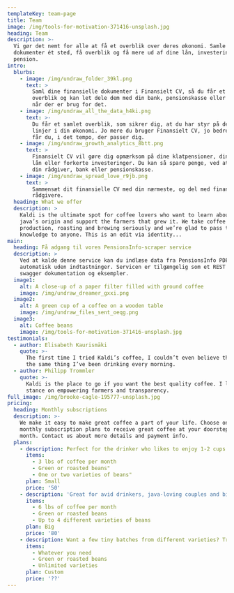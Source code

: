 ```yaml
---
templateKey: team-page
title: Team
image: /img/tools-for-motivation-371416-unsplash.jpg
heading: Team
description: >-
  Vi gør det nemt for alle at få et overblik over deres økonomi. Samle dine
  dokumenter ét sted, få overblik og få mere ud af dine lån, investeringer og
  pension.
intro:
  blurbs:
    - image: /img/undraw_folder_39kl.png
      text: >
        Saml dine finansielle dokumenter i Finansielt CV, så du får et samlet
        overblik og kan let dele dem med din bank, pensionskasse eller rådgiver,
        når der er brug for det.
    - image: /img/undraw_all_the_data_h4ki.png
      text: >-
        Du får et samlet overblik, som sikrer dig, at du har styr på de store
        linjer i din økonomi. Jo mere du bruger Finansielt CV, jo bedre overblik
        får du, i det tempo, der passer dig.
    - image: /img/undraw_growth_analytics_8btt.png
      text: >
        Finansielt CV vil gøre dig opmærksom på dine klatpensioner, dine dyre
        lån eller forkerte investeringer. Du kan så spare penge, ved at kontakte
        din rådgiver, bank eller pensionskasse.
    - image: /img/undraw_spread_love_r9jb.png
      text: >
        Sammensæt dit finansielle CV med din nærmeste, og del med finansielle
        rådgivere. 
  heading: What we offer
  description: >
    Kaldi is the ultimate spot for coffee lovers who want to learn about their
    java’s origin and support the farmers that grew it. We take coffee
    production, roasting and brewing seriously and we’re glad to pass that
    knowledge to anyone. This is an edit via identity...
main:
  heading: Få adgang til vores PensionsInfo-scraper service
  description: >
    Ved at kalde denne service kan du indlæse data fra PensionsInfo PDF'en helt
    automatisk uden indtastninger. Servicen er tilgængelig som et REST API med
    swagger dokumentation og eksempler. 
  image1:
    alt: A close-up of a paper filter filled with ground coffee
    image: /img/undraw_dreamer_gxxi.png
  image2:
    alt: A green cup of a coffee on a wooden table
    image: /img/undraw_files_sent_oeqg.png
  image3:
    alt: Coffee beans
    image: /img/tools-for-motivation-371416-unsplash.jpg
testimonials:
  - author: Elisabeth Kaurismäki
    quote: >-
      The first time I tried Kaldi’s coffee, I couldn’t even believe that was
      the same thing I’ve been drinking every morning.
  - author: Philipp Trommler
    quote: >-
      Kaldi is the place to go if you want the best quality coffee. I love their
      stance on empowering farmers and transparency.
full_image: /img/brooke-cagle-195777-unsplash.jpg
pricing:
  heading: Monthly subscriptions
  description: >-
    We make it easy to make great coffee a part of your life. Choose one of our
    monthly subscription plans to receive great coffee at your doorstep each
    month. Contact us about more details and payment info.
  plans:
    - description: Perfect for the drinker who likes to enjoy 1-2 cups per day.
      items:
        - 3 lbs of coffee per month
        - Green or roasted beans"
        - One or two varieties of beans"
      plan: Small
      price: '50'
    - description: 'Great for avid drinkers, java-loving couples and bigger crowds'
      items:
        - 6 lbs of coffee per month
        - Green or roasted beans
        - Up to 4 different varieties of beans
      plan: Big
      price: '80'
    - description: Want a few tiny batches from different varieties? Try our custom plan
      items:
        - Whatever you need
        - Green or roasted beans
        - Unlimited varieties
      plan: Custom
      price: '??'
---
```



